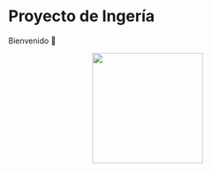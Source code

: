 # **Proyecto de Ingería** 
Bienvenido 👋 

<p align="center">
    <img src="../imgs/Inegniería.jpg" width="200">
</p>

